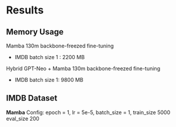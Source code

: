 # Results


## Memory Usage

Mamba 130m backbone-freezed fine-tuning
* IMDB batch size 1 : 2200 MB

Hybrid GPT-Neo + Mamba 130m backbone-freezed fine-tuning
* IMDB batch size 1: 9800 MB

## IMDB Dataset 

**Mamba**
Config: epoch = 1, lr = 5e-5, batch_size = 1, train_size 5000 eval_size 200

